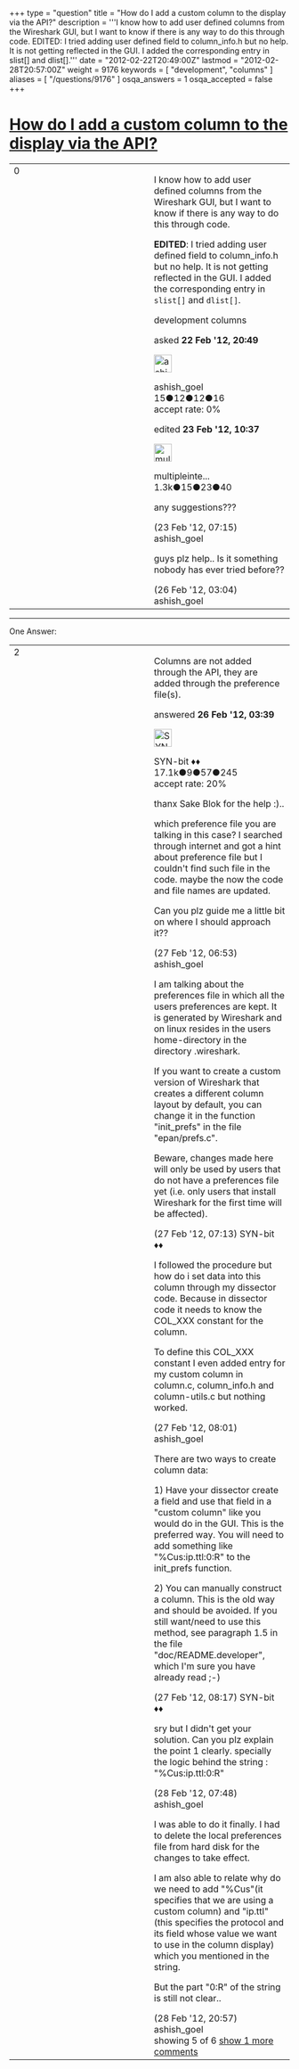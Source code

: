 +++
type = "question"
title = "How do I add a custom column to the display via the API?"
description = '''I know how to add user defined columns from the Wireshark GUI, but I want to know if there is any way to do this through code. EDITED: I tried adding user defined field to column_info.h but no help. It is not getting reflected in the GUI. I added the corresponding entry in slist[] and dlist[].'''
date = "2012-02-22T20:49:00Z"
lastmod = "2012-02-28T20:57:00Z"
weight = 9176
keywords = [ "development", "columns" ]
aliases = [ "/questions/9176" ]
osqa_answers = 1
osqa_accepted = false
+++

<div class="headNormal">

# [How do I add a custom column to the display via the API?](/questions/9176/how-do-i-add-a-custom-column-to-the-display-via-the-api)

</div>

<div id="main-body">

<div id="askform">

<table id="question-table" style="width:100%;"><colgroup><col style="width: 50%" /><col style="width: 50%" /></colgroup><tbody><tr class="odd"><td style="width: 30px; vertical-align: top"><div class="vote-buttons"><span id="post-9176-upvote" class="ajax-command post-vote up" rel="nofollow" title="I like this post (click again to cancel)"> </span><div id="post-9176-score" class="post-score" title="current number of votes">0</div><span id="post-9176-downvote" class="ajax-command post-vote down" rel="nofollow" title="I dont like this post (click again to cancel)"> </span> <span id="favorite-mark" class="ajax-command favorite-mark" rel="nofollow" title="mark/unmark this question as favorite (click again to cancel)"> </span><div id="favorite-count" class="favorite-count"></div></div></td><td><div id="item-right"><div class="question-body"><p>I know how to add user defined columns from the Wireshark GUI, but I want to know if there is any way to do this through code.</p><p><strong>EDITED</strong>: I tried adding user defined field to column_info.h but no help. It is not getting reflected in the GUI. I added the corresponding entry in <code>slist[]</code> and <code>dlist[]</code>.</p></div><div id="question-tags" class="tags-container tags"><span class="post-tag tag-link-development" rel="tag" title="see questions tagged &#39;development&#39;">development</span> <span class="post-tag tag-link-columns" rel="tag" title="see questions tagged &#39;columns&#39;">columns</span></div><div id="question-controls" class="post-controls"></div><div class="post-update-info-container"><div class="post-update-info post-update-info-user"><p>asked <strong>22 Feb '12, 20:49</strong></p><img src="https://secure.gravatar.com/avatar/d221d26845724614e25ab8e51887c4bb?s=32&amp;d=identicon&amp;r=g" class="gravatar" width="32" height="32" alt="ashish_goel&#39;s gravatar image" /><p><span>ashish_goel</span><br />
<span class="score" title="15 reputation points">15</span><span title="12 badges"><span class="badge1">●</span><span class="badgecount">12</span></span><span title="12 badges"><span class="silver">●</span><span class="badgecount">12</span></span><span title="16 badges"><span class="bronze">●</span><span class="badgecount">16</span></span><br />
<span class="accept_rate" title="Rate of the user&#39;s accepted answers">accept rate:</span> <span title="ashish_goel has no accepted answers">0%</span></p></div><div class="post-update-info post-update-info-edited"><p><span> edited <strong>23 Feb '12, 10:37</strong> </span></p><img src="https://secure.gravatar.com/avatar/fe1cf996b30e896dc95ca3cd47ac7406?s=32&amp;d=identicon&amp;r=g" class="gravatar" width="32" height="32" alt="multipleinterfaces&#39;s gravatar image" /><p><span>multipleinte...</span><br />
<span class="score" title="1321 reputation points"><span>1.3k</span></span><span title="15 badges"><span class="badge1">●</span><span class="badgecount">15</span></span><span title="23 badges"><span class="silver">●</span><span class="badgecount">23</span></span><span title="40 badges"><span class="bronze">●</span><span class="badgecount">40</span></span></p></div></div><div id="comments-container-9176" class="comments-container"><span id="9183"></span><div id="comment-9183" class="comment"><div id="post-9183-score" class="comment-score"></div><div class="comment-text"><p>any suggestions???</p></div><div id="comment-9183-info" class="comment-info"><span class="comment-age">(23 Feb '12, 07:15)</span> <span class="comment-user userinfo">ashish_goel</span></div></div><span id="9214"></span><div id="comment-9214" class="comment"><div id="post-9214-score" class="comment-score"></div><div class="comment-text"><p>guys plz help.. Is it something nobody has ever tried before??</p></div><div id="comment-9214-info" class="comment-info"><span class="comment-age">(26 Feb '12, 03:04)</span> <span class="comment-user userinfo">ashish_goel</span></div></div></div><div id="comment-tools-9176" class="comment-tools"></div><div class="clear"></div><div id="comment-9176-form-container" class="comment-form-container"></div><div class="clear"></div></div></td></tr></tbody></table>

------------------------------------------------------------------------

<div class="tabBar">

<span id="sort-top"></span>

<div class="headQuestions">

One Answer:

</div>

</div>

<span id="9215"></span>

<div id="answer-container-9215" class="answer">

<table style="width:100%;"><colgroup><col style="width: 50%" /><col style="width: 50%" /></colgroup><tbody><tr class="odd"><td style="width: 30px; vertical-align: top"><div class="vote-buttons"><span id="post-9215-upvote" class="ajax-command post-vote up" rel="nofollow" title="I like this post (click again to cancel)"> </span><div id="post-9215-score" class="post-score" title="current number of votes">2</div><span id="post-9215-downvote" class="ajax-command post-vote down" rel="nofollow" title="I dont like this post (click again to cancel)"> </span></div></td><td><div class="item-right"><div class="answer-body"><p>Columns are not added through the API, they are added through the preference file(s).</p></div><div class="answer-controls post-controls"></div><div class="post-update-info-container"><div class="post-update-info post-update-info-user"><p>answered <strong>26 Feb '12, 03:39</strong></p><img src="https://secure.gravatar.com/avatar/7901a94d8fdd1f9f47cda9a32fcfa177?s=32&amp;d=identicon&amp;r=g" class="gravatar" width="32" height="32" alt="SYN-bit&#39;s gravatar image" /><p><span>SYN-bit ♦♦</span><br />
<span class="score" title="17094 reputation points"><span>17.1k</span></span><span title="9 badges"><span class="badge1">●</span><span class="badgecount">9</span></span><span title="57 badges"><span class="silver">●</span><span class="badgecount">57</span></span><span title="245 badges"><span class="bronze">●</span><span class="badgecount">245</span></span><br />
<span class="accept_rate" title="Rate of the user&#39;s accepted answers">accept rate:</span> <span title="SYN-bit has 174 accepted answers">20%</span></p></div></div><div id="comments-container-9215" class="comments-container"><span id="9247"></span><div id="comment-9247" class="comment"><div id="post-9247-score" class="comment-score"></div><div class="comment-text"><p>thanx Sake Blok for the help :)..</p><p>which preference file you are talking in this case? I searched through internet and got a hint about preference file but I couldn't find such file in the code. maybe the now the code and file names are updated.</p><p>Can you plz guide me a little bit on where I should approach it??</p></div><div id="comment-9247-info" class="comment-info"><span class="comment-age">(27 Feb '12, 06:53)</span> <span class="comment-user userinfo">ashish_goel</span></div></div><span id="9248"></span><div id="comment-9248" class="comment"><div id="post-9248-score" class="comment-score"></div><div class="comment-text"><p>I am talking about the preferences file in which all the users preferences are kept. It is generated by Wireshark and on linux resides in the users home-directory in the directory .wireshark.</p><p>If you want to create a custom version of Wireshark that creates a different column layout by default, you can change it in the function "init_prefs" in the file "epan/prefs.c".</p><p>Beware, changes made here will only be used by users that do not have a preferences file yet (i.e. only users that install Wireshark for the first time will be affected).</p></div><div id="comment-9248-info" class="comment-info"><span class="comment-age">(27 Feb '12, 07:13)</span> <span class="comment-user userinfo">SYN-bit ♦♦</span></div></div><span id="9249"></span><div id="comment-9249" class="comment"><div id="post-9249-score" class="comment-score"></div><div class="comment-text"><p>I followed the procedure but how do i set data into this column through my dissector code. Because in dissector code it needs to know the COL_XXX constant for the column.</p><p>To define this COL_XXX constant I even added entry for my custom column in column.c, column_info.h and column-utils.c but nothing worked.</p></div><div id="comment-9249-info" class="comment-info"><span class="comment-age">(27 Feb '12, 08:01)</span> <span class="comment-user userinfo">ashish_goel</span></div></div><span id="9250"></span><div id="comment-9250" class="comment"><div id="post-9250-score" class="comment-score"></div><div class="comment-text"><p>There are two ways to create column data:</p><p>1) Have your dissector create a field and use that field in a "custom column" like you would do in the GUI. This is the preferred way. You will need to add something like "%Cus:ip.ttl:0:R" to the init_prefs function.</p><p>2) You can manually construct a column. This is the old way and should be avoided. If you still want/need to use this method, see paragraph 1.5 in the file "doc/README.developer", which I'm sure you have already read ;-)</p></div><div id="comment-9250-info" class="comment-info"><span class="comment-age">(27 Feb '12, 08:17)</span> <span class="comment-user userinfo">SYN-bit ♦♦</span></div></div><span id="9267"></span><div id="comment-9267" class="comment"><div id="post-9267-score" class="comment-score"></div><div class="comment-text"><p>sry but I didn't get your solution. Can you plz explain the point 1 clearly. specially the logic behind the string : "%Cus:ip.ttl:0:R"</p></div><div id="comment-9267-info" class="comment-info"><span class="comment-age">(28 Feb '12, 07:48)</span> <span class="comment-user userinfo">ashish_goel</span></div></div><span id="9275"></span><div id="comment-9275" class="comment not_top_scorer"><div id="post-9275-score" class="comment-score"></div><div class="comment-text"><p>I was able to do it finally. I had to delete the local preferences file from hard disk for the changes to take effect.</p><p>I am also able to relate why do we need to add "%Cus"(it specifies that we are using a custom column) and "ip.ttl"(this specifies the protocol and its field whose value we want to use in the column display) which you mentioned in the string.</p><p>But the part "0:R" of the string is still not clear..</p></div><div id="comment-9275-info" class="comment-info"><span class="comment-age">(28 Feb '12, 20:57)</span> <span class="comment-user userinfo">ashish_goel</span></div></div></div><div id="comment-tools-9215" class="comment-tools"><span class="comments-showing"> showing 5 of 6 </span> <a href="#" class="show-all-comments-link">show 1 more comments</a></div><div class="clear"></div><div id="comment-9215-form-container" class="comment-form-container"></div><div class="clear"></div></div></td></tr></tbody></table>

</div>

<div class="paginator-container-left">

</div>

</div>

</div>

